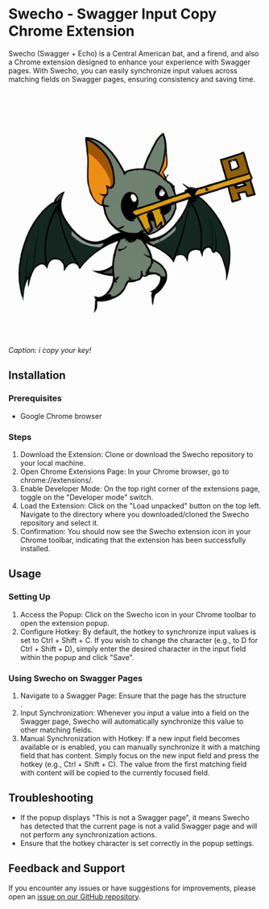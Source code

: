 # Swecho - Swagger Input Copy Chrome Extension

Swecho (Swagger + Echo) is a Central American bat, and a firend, and also a Chrome extension designed to enhance your experience with Swagger pages. With Swecho, you can easily synchronize input values across matching fields on Swagger pages, ensuring consistency and saving time.

![Swecho Mascot](images/swecho.png)
_Caption: i copy your key!_

## Installation

### Prerequisites

- Google Chrome browser

### Steps

1. Download the Extension: Clone or download the Swecho repository to your local machine.
1. Open Chrome Extensions Page: In your Chrome browser, go to chrome://extensions/.
1. Enable Developer Mode: On the top right corner of the extensions page, toggle on the "Developer mode" switch.
1. Load the Extension: Click on the "Load unpacked" button on the top left. Navigate to the directory where you downloaded/cloned the Swecho repository and select it.
1. Confirmation: You should now see the Swecho extension icon in your Chrome toolbar, indicating that the extension has been successfully installed.

## Usage

### Setting Up

1. Access the Popup: Click on the Swecho icon in your Chrome toolbar to open the extension popup.
1. Configure Hotkey: By default, the hotkey to synchronize input values is set to Ctrl + Shift + C. If you wish to change the character (e.g., to D for Ctrl + Shift + D), simply enter the desired character in the input field within the popup and click "Save".

### Using Swecho on Swagger Pages

1. Navigate to a Swagger Page: Ensure that the page has the structure <body><div id="swagger-ui">.
1. Input Synchronization: Whenever you input a value into a field on the Swagger page, Swecho will automatically synchronize this value to other matching fields.
1. Manual Synchronization with Hotkey: If a new input field becomes available or is enabled, you can manually synchronize it with a matching field that has content. Simply focus on the new input field and press the hotkey (e.g., Ctrl + Shift + C). The value from the first matching field with content will be copied to the currently focused field.

## Troubleshooting

- If the popup displays "This is not a Swagger page", it means Swecho has detected that the current page is not a valid Swagger page and will not perform any synchronization actions.
- Ensure that the hotkey character is set correctly in the popup settings.

## Feedback and Support

If you encounter any issues or have suggestions for improvements, please open an [issue on our GitHub repository](https://github.com/cortfritz/swecho/issues).
